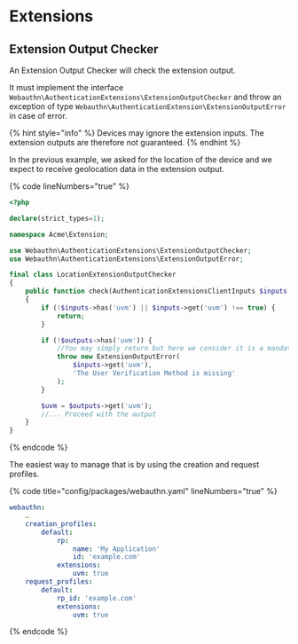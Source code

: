 # Extensions

## Extension Output Checker

An Extension Output Checker will check the extension output.

It must implement the interface `Webauthn\AuthenticationExtensions\ExtensionOutputChecker` and throw an exception of type `Webauthn\AuthenticationExtension\ExtensionOutputError` in case of error.

{% hint style="info" %}
Devices may ignore the extension inputs. The extension outputs are therefore not guaranteed.
{% endhint %}

In the previous example, we asked for the location of the device and we expect to receive geolocation data in the extension output.

{% code lineNumbers="true" %}
```php
<?php

declare(strict_types=1);

namespace Acme\Extension;

use Webauthn\AuthenticationExtensions\ExtensionOutputChecker;
use Webauthn\AuthenticationExtensions\ExtensionOutputError;

final class LocationExtensionOutputChecker
{
    public function check(AuthenticationExtensionsClientInputs $inputs, AuthenticationExtensionsClientOutputs $outputs): void
    {
        if (!$inputs->has('uvm') || $inputs->get('uvm') !== true) {
            return;
        }

        if (!$outputs->has('uvm')) {
            //You may simply return but here we consider it is a mandatory extension output.
            throw new ExtensionOutputError(
                $inputs->get('uvm'),
                'The User Verification Method is missing'
            );
        }

        $uvm = $outputs->get('uvm');
        //... Proceed with the output
    }
}
```
{% endcode %}

The easiest way to manage that is by using the creation and request profiles.

{% code title="config/packages/webauthn.yaml" lineNumbers="true" %}
```yaml
webauthn:
    …
    creation_profiles:
        default:
            rp:
                name: 'My Application'
                id: 'example.com'
            extensions:
                uvm: true
    request_profiles:
        default:
            rp_id: 'example.com'
            extensions:
                uvm: true
```
{% endcode %}
